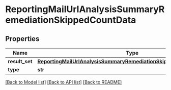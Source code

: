 # ReportingMailUrlAnalysisSummaryRemediationSkippedCountData

## Properties
Name | Type | Description | Notes
------------ | ------------- | ------------- | -------------
**result_set** | [**ReportingMailUrlAnalysisSummaryRemediationSkippedCountDataResultSet**](ReportingMailUrlAnalysisSummaryRemediationSkippedCountDataResultSet.md) |  | [optional] 
**type** | **str** |  | [optional] 

[[Back to Model list]](../README.md#documentation-for-models) [[Back to API list]](../README.md#documentation-for-api-endpoints) [[Back to README]](../README.md)

